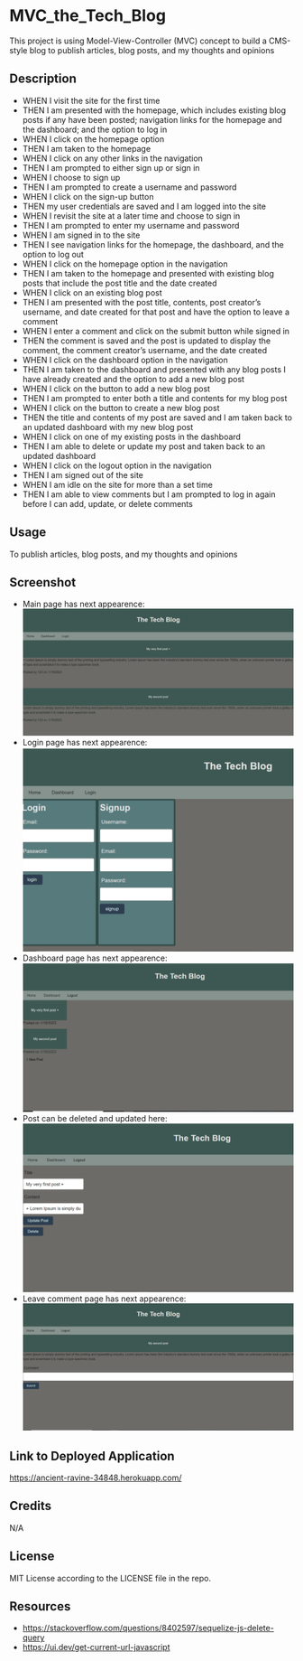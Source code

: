 # MVC_the_Tech_Blog

This project is using Model-View-Controller (MVC) concept to build a CMS-style blog to publish articles, blog posts, and my thoughts and opinions

## Description

- WHEN I visit the site for the first time
- THEN I am presented with the homepage, which includes existing blog posts if any have been posted; navigation links for the homepage and the dashboard; and the option to log in
- WHEN I click on the homepage option
- THEN I am taken to the homepage
- WHEN I click on any other links in the navigation
- THEN I am prompted to either sign up or sign in
- WHEN I choose to sign up
- THEN I am prompted to create a username and password
- WHEN I click on the sign-up button
- THEN my user credentials are saved and I am logged into the site
- WHEN I revisit the site at a later time and choose to sign in
- THEN I am prompted to enter my username and password
- WHEN I am signed in to the site
- THEN I see navigation links for the homepage, the dashboard, and the option to log out
- WHEN I click on the homepage option in the navigation
- THEN I am taken to the homepage and presented with existing blog posts that include the post title and the date created
- WHEN I click on an existing blog post
- THEN I am presented with the post title, contents, post creator’s username, and date created for that post and have the option to leave a comment
- WHEN I enter a comment and click on the submit button while signed in
- THEN the comment is saved and the post is updated to display the comment, the comment creator’s username, and the date created
- WHEN I click on the dashboard option in the navigation
- THEN I am taken to the dashboard and presented with any blog posts I have already created and the option to add a new blog post
- WHEN I click on the button to add a new blog post
- THEN I am prompted to enter both a title and contents for my blog post
- WHEN I click on the button to create a new blog post
- THEN the title and contents of my post are saved and I am taken back to an updated dashboard with my new blog post
- WHEN I click on one of my existing posts in the dashboard
- THEN I am able to delete or update my post and taken back to an updated dashboard
- WHEN I click on the logout option in the navigation
- THEN I am signed out of the site
- WHEN I am idle on the site for more than a set time
- THEN I am able to view comments but I am prompted to log in again before I can add, update, or delete comments

## Usage

To publish articles, blog posts, and my thoughts and opinions

## Screenshot

- Main page has next appearence:
![Main_Page](/public/images/Main_Page.PNG)
- Login page has next appearence:
![Login_Page](/public/images/Login_Page.PNG)
- Dashboard page has next appearence:
![Dashboard_Page](/public/images/Dashboard_Page.PNG)
- Post can be deleted and updated here:
![Delete_Update_Post_Page](/public/images/Delet_Update_Post_Page.PNG)
- Leave comment page has next appearence:
![Leave_Comment_Page](/public/images/Leave_Comment_Page.PNG)

## Link to Deployed Application

https://ancient-ravine-34848.herokuapp.com/ 

## Credits

N/A

## License

MIT License according to the LICENSE file in the repo.

## Resources
- https://stackoverflow.com/questions/8402597/sequelize-js-delete-query
- https://ui.dev/get-current-url-javascript
